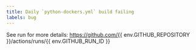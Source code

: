 ```yaml
---
title: Daily `python-dockers.yml` build failing
labels: bug
---
```


See run for more details:
https://github.com/{{ env.GITHUB_REPOSITORY }}/actions/runs/{{ env.GITHUB_RUN_ID }}
